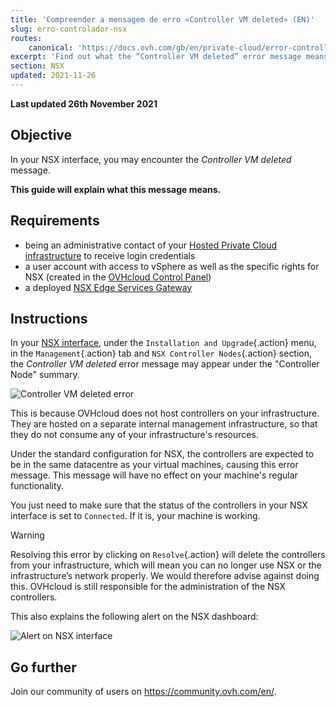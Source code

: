 ```yaml
---
title: 'Compreender a mensagem de erro «Controller VM deleted» (EN)'
slug: erro-controlador-nsx
routes:
    canonical: 'https://docs.ovh.com/gb/en/private-cloud/error-controller-nsx/'
excerpt: 'Find out what the “Controller VM deleted” error message means'
section: NSX
updated: 2021-11-26
---
```


**Last updated 26th November 2021**

## Objective

In your NSX interface, you may encounter the *Controller VM deleted* message.

**This guide will explain what this message means.**

## Requirements

- being an administrative contact of your [Hosted Private Cloud infrastructure](https://www.ovhcloud.com/pt/enterprise/products/hosted-private-cloud/) to receive login credentials
- a user account with access to vSphere as well as the specific rights for NSX (created in the [OVHcloud Control Panel](https://www.ovh.com/auth/?action=gotomanager&from=https://www.ovh.pt/&ovhSubsidiary=pt))
- a deployed [NSX Edge Services Gateway](https://docs.ovh.com/pt/private-cloud/how-to-deploy-an-nsx-edge-gateway/)

## Instructions

In your [NSX interface](https://docs.ovh.com/pt/private-cloud/aceder-a-interface-de-gestao-nsx/), under the `Installation and Upgrade`{.action} menu, in the `Management`{.action} tab and `NSX Controller Nodes`{.action} section, the *Controller VM deleted* error message may appear under the "Controller Node" summary.

![Controller VM deleted error](images/en01control.png)

This is because OVHcloud does not host controllers on your infrastructure. They are hosted on a separate internal management infrastructure, so that they do not consume any of your infrastructure's resources.

Under the standard configuration for NSX, the controllers are expected to be in the same datacentre as your virtual machines, causing this error message. This message will have no effect on your machine's regular functionality.

You just need to make sure that the status of the controllers in your NSX interface is set to `Connected`. If it is, your machine is working.

> [!warning]
>
> Resolving this error by clicking on `Resolve`{.action} will delete the controllers from your infrastructure, which will mean you can no longer use NSX or the infrastructure’s network properly. We would therefore advise against doing this. OVHcloud is still responsible for the administration of the NSX controllers.
> 

This also explains the following alert on the NSX dashboard:

![Alert on NSX interface](images/en02control.png)

## Go further

Join our community of users on <https://community.ovh.com/en/>.
